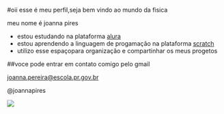 #oii esse é meu perfil,seja bem vindo ao mundo da fisica

meu nome é joanna pires
- estou estudando na plataforma [alura](https://www.alura.com.br/)
- estou aprendendo a linguagem de progamação na plataforma [scratch](https://scratch.mit.edu/)
- utilizo esse espaçopara organização e compartinhar os meus progetos

##voce pode entrar em contato comigo pelo gmail

joanna.pereira@escola.pr.gov.br

@joannapires

![](https://media1.tenor.com/m/nlk61YhNqwkAAAAC/credits-to-milkmochabear-milk-and-mocha.gif)
